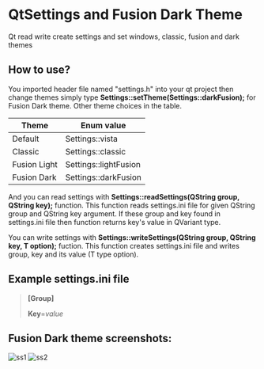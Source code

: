# QtSettings and Fusion Dark Theme
Qt read write create settings and set windows, classic, fusion and dark themes

## How to use?
You imported header file named "settings.h" into your qt project then change themes simply type **Settings::setTheme(Settings::darkFusion);** for Fusion Dark theme. Other theme choices in the table.

| Theme | Enum value | 
|---|---|
| Default | Settings::vista |
| Classic | Settings::classic |
| Fusion Light | Settings::lightFusion |
| Fusion Dark | Settings::darkFusion |

And you can read settings with **Settings::readSettings(QString group, QString key);** function. This function reads settings.ini file for given QString group and QString key argument. If these group and key found in settings.ini file then function returns key's value in QVariant type.

You can write settings with **Settings::writeSettings(QString group, QString key, T option);** fuction. This function creates settings.ini file and writes group, key and its value (T type option). 

## Example settings.ini file 
>
> **[Group]**
>
> **Key**=*value*

## Fusion Dark theme screenshots:

![ss1](https://raw.githubusercontent.com/cheytacllc/QtSettingsandTheme/master/2018-09-14_192745.jpg)
![ss2](https://raw.githubusercontent.com/cheytacllc/QtSettingsandTheme/master/2018-09-14_192822.jpg)

